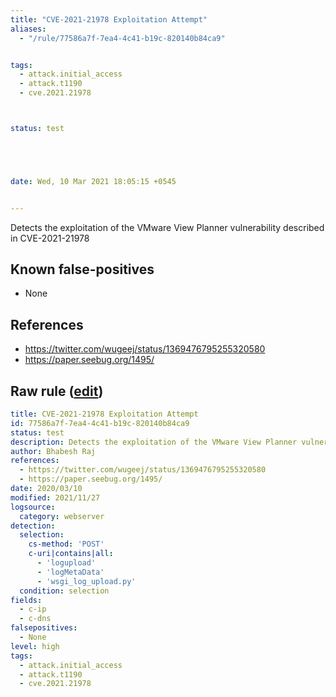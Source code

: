 ```yaml
---
title: "CVE-2021-21978 Exploitation Attempt"
aliases:
  - "/rule/77586a7f-7ea4-4c41-b19c-820140b84ca9"


tags:
  - attack.initial_access
  - attack.t1190
  - cve.2021.21978



status: test





date: Wed, 10 Mar 2021 18:05:15 +0545


---
```


Detects the exploitation of the VMware View Planner vulnerability described in CVE-2021-21978

<!--more-->


## Known false-positives

* None



## References

* https://twitter.com/wugeej/status/1369476795255320580
* https://paper.seebug.org/1495/


## Raw rule ([edit](https://github.com/SigmaHQ/sigma/edit/master/rules/web/web_cve_2021_21978_vmware_view_planner_exploit.yml))
```yaml
title: CVE-2021-21978 Exploitation Attempt
id: 77586a7f-7ea4-4c41-b19c-820140b84ca9
status: test
description: Detects the exploitation of the VMware View Planner vulnerability described in CVE-2021-21978
author: Bhabesh Raj
references:
  - https://twitter.com/wugeej/status/1369476795255320580
  - https://paper.seebug.org/1495/
date: 2020/03/10
modified: 2021/11/27
logsource:
  category: webserver
detection:
  selection:
    cs-method: 'POST'
    c-uri|contains|all:
      - 'logupload'
      - 'logMetaData'
      - 'wsgi_log_upload.py'
  condition: selection
fields:
  - c-ip
  - c-dns
falsepositives:
  - None
level: high
tags:
  - attack.initial_access
  - attack.t1190
  - cve.2021.21978

```
